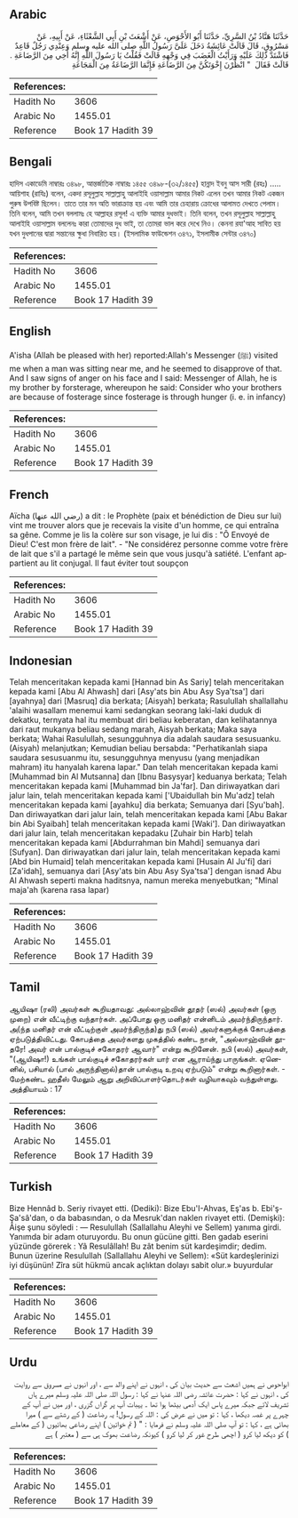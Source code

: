 ## Arabic


<div dir="rtl" lang="ar" style={{fontSize:'larger',backgroundColor:'#f8f9fa',padding:20}}>
حَدَّثَنَا هَنَّادُ بْنُ السَّرِيِّ، حَدَّثَنَا أَبُو الأَحْوَصِ، عَنْ أَشْعَثَ بْنِ أَبِي الشَّعْثَاءِ، عَنْ أَبِيهِ، عَنْ مَسْرُوقٍ، قَالَ قَالَتْ عَائِشَةُ دَخَلَ عَلَىَّ رَسُولُ اللَّهِ صلى الله عليه وسلم وَعِنْدِي رَجُلٌ قَاعِدٌ فَاشْتَدَّ ذَلِكَ عَلَيْهِ وَرَأَيْتُ الْغَضَبَ فِي وَجْهِهِ قَالَتْ فَقُلْتُ يَا رَسُولَ اللَّهِ إِنَّهُ أَخِي مِنَ الرَّضَاعَةِ ‏.‏ قَالَتْ فَقَالَ ‏ "‏ انْظُرْنَ إِخْوَتَكُنَّ مِنَ الرَّضَاعَةِ فَإِنَّمَا الرَّضَاعَةُ مِنَ الْمَجَاعَةِ‏
</div>
<div style={{backgroundColor:'#f8f9fa',padding:20, marginBottom: 10}}><table> <thead> <tr> <th>References:</th> <th></th> </tr> </thead> <tbody><tr><td>Hadith No</td><td>3606</td></tr><tr><td>Arabic No</td><td>1455.01</td></tr><tr><td>Reference</td><td>Book 17 Hadith 39</td></tr></tbody></table></div>

## Bengali


<div dir="ltr" lang="bn" style={{fontSize:'larger',backgroundColor:'#f8f9fa',padding:20}}>
হাদিস একাডেমি নাম্বারঃ ৩৪৯৮, আন্তর্জাতিক নাম্বারঃ ১৪৫৫ ৩৪৯৮-(৩২/১৪৫৫) হান্নাদ ইবনু আস সারী (রহঃ) ..... আয়িশাহ (রাযিঃ) বলেন, একদা রসূলুল্লাহ সাল্লাল্লাহু আলাইহি ওয়াসাল্লাম আমার নিকট এলেন তখন আমার নিকট একজন পুরুষ উপবিষ্ট ছিলেন। তাতে তার মন অতি ভারাক্রান্ত হয় এবং আমি তার চেহারায় ক্রোধের আলামত দেখতে পেলাম। তিনি বলেন, আমি তখন বললামঃ হে আল্লাহর রসূল! এ ব্যক্তি আমার দুধভাই। তিনি বলেন, তখন রসূলুল্লাহ সাল্লাল্লাহু আলাইহি ওয়াসাল্লাম বললেনঃ কারা তোমাদের দুধ ভাই, তা তোমরা ভাল করে দেখে নিও। কেননা রযা'আহ সাবিত হয় যখন দুধপানের দ্বারা সন্তানের ক্ষুধা নিবারিত হয়। (ইসলামিক ফাউন্ডেশন ৩৪৭১, ইসলামীক সেন্টার ৩৪৭০)
</div>
<div style={{backgroundColor:'#f8f9fa',padding:20, marginBottom: 10}}><table> <thead> <tr> <th>References:</th> <th></th> </tr> </thead> <tbody><tr><td>Hadith No</td><td>3606</td></tr><tr><td>Arabic No</td><td>1455.01</td></tr><tr><td>Reference</td><td>Book 17 Hadith 39</td></tr></tbody></table></div>

## English


<div dir="ltr" lang="en" style={{fontSize:'larger',backgroundColor:'#f8f9fa',padding:20}}>
A'isha (Allah be pleased with her) reported:Allah's Messenger (ﷺ) visited me when a man was sitting near me, and he seemed to disapprove of that. And I saw signs of anger on his face and I said: Messenger of Allah, he is my brother by forsterage, whereupon he said: Consider who your brothers are because of fosterage since fosterage is through hunger (i. e. in infancy)
</div>
<div style={{backgroundColor:'#f8f9fa',padding:20, marginBottom: 10}}><table> <thead> <tr> <th>References:</th> <th></th> </tr> </thead> <tbody><tr><td>Hadith No</td><td>3606</td></tr><tr><td>Arabic No</td><td>1455.01</td></tr><tr><td>Reference</td><td>Book 17 Hadith 39</td></tr></tbody></table></div>

## French


<div dir="ltr" lang="fr" style={{fontSize:'larger',backgroundColor:'#f8f9fa',padding:20}}>
Aïcha (رضي الله عنها) a dit : le Prophète (paix et bénédiction de Dieu sur lui) vint me trouver alors que je recevais la visite d'un homme, ce qui entraîna sa gêne. Comme je lis la colère sur son visage, je lui dis : "Ô Envoyé de Dieu! C'est mon frère de lait". - "Ne considérez personne comme votre frère de lait que s'il a partagé le même sein que vous jusqu'à satiété. L'enfant appartient au lit conjugal. Il faut éviter tout soupçon
</div>
<div style={{backgroundColor:'#f8f9fa',padding:20, marginBottom: 10}}><table> <thead> <tr> <th>References:</th> <th></th> </tr> </thead> <tbody><tr><td>Hadith No</td><td>3606</td></tr><tr><td>Arabic No</td><td>1455.01</td></tr><tr><td>Reference</td><td>Book 17 Hadith 39</td></tr></tbody></table></div>

## Indonesian


<div dir="ltr" lang="id" style={{fontSize:'larger',backgroundColor:'#f8f9fa',padding:20}}>
Telah menceritakan kepada kami [Hannad bin As Sariy] telah menceritakan kepada kami [Abu Al Ahwash] dari [Asy'ats bin Abu Asy Sya'tsa'] dari [ayahnya] dari [Masruq] dia berkata; [Aisyah] berkata; Rasulullah shallallahu 'alaihi wasallam menemui kami sedangkan seorang laki-laki duduk di dekatku, ternyata hal itu membuat diri beliau keberatan, dan kelihatannya dari raut mukanya beliau sedang marah, Aisyah berkata; Maka saya berkata; Wahai Rasulullah, sesungguhnya dia adalah saudara sesusuanku. (Aisyah) melanjutkan; Kemudian beliau bersabda: "Perhatikanlah siapa saudara sesusuanmu itu, sesungguhnya menyusu (yang menjadikan mahram) itu hanyalah karena lapar." Dan telah menceritakan kepada kami [Muhammad bin Al Mutsanna] dan [Ibnu Basysyar] keduanya berkata; Telah menceritakan kepada kami [Muhammad bin Ja'far]. Dan diriwayatkan dari jalur lain, telah menceritakan kepada kami ['Ubaidullah bin Mu'adz] telah menceritakan kepada kami [ayahku] dia berkata; Semuanya dari [Syu'bah]. Dan diriwayatkan dari jalur lain, telah menceritakan kepada kami [Abu Bakar bin Abi Syaibah] telah menceritakan kepada kami [Waki']. Dan diriwayatkan dari jalur lain, telah menceritakan kepadaku [Zuhair bin Harb] telah menceritakan kepada kami [Abdurrahman bin Mahdi] semuanya dari [Sufyan]. Dan diriwayatkan dari jalur lain, telah menceritakan kepada kami [Abd bin Humaid] telah menceritakan kepada kami [Husain Al Ju'fi] dari [Za'idah], semuanya dari [Asy'ats bin Abu Asy Sya'tsa'] dengan isnad Abu Al Ahwash seperti makna haditsnya, namun mereka menyebutkan; "Minal maja'ah (karena rasa lapar)
</div>
<div style={{backgroundColor:'#f8f9fa',padding:20, marginBottom: 10}}><table> <thead> <tr> <th>References:</th> <th></th> </tr> </thead> <tbody><tr><td>Hadith No</td><td>3606</td></tr><tr><td>Arabic No</td><td>1455.01</td></tr><tr><td>Reference</td><td>Book 17 Hadith 39</td></tr></tbody></table></div>

## Tamil


<div dir="ltr" lang="ta" style={{fontSize:'larger',backgroundColor:'#f8f9fa',padding:20}}>
ஆயிஷா (ரலி) அவர்கள் கூறியதாவது: அல்லாஹ்வின் தூதர் (ஸல்) அவர்கள் (ஒரு முறை) என் வீட்டிற்கு வந்தார்கள். அப்போது ஒரு மனிதர் என்னிடம் அமர்ந்திருந்தார். அ(ந்த மனிதர் என் வீட்டிற்குள் அமர்ந்திருந்த)து நபி (ஸல்) அவர்களுக்குக் கோபத்தை ஏற்படுத்திவிட்டது. கோபத்தை அவர்களது முகத்தில் கண்ட நான், "அல்லாஹ்வின் தூதரே! அவர் என் பால்குடிச் சகோதரர் ஆவார்" என்று கூறினேன். நபி (ஸல்) அவர்கள், "(ஆயிஷா!) உங்கள் பால்குடிச் சகோதரர்கள் யார் என ஆராய்ந்து பாருங்கள். ஏனெனில், பசியால் (பால் அருந்தினால்)தான் பால்குடி உறவு ஏற்படும்" என்று கூறினார்கள். - மேற்கண்ட ஹதீஸ் மேலும் ஆறு அறிவிப்பாளர்தொடர்கள் வழியாகவும் வந்துள்ளது. அத்தியாயம் : 17
</div>
<div style={{backgroundColor:'#f8f9fa',padding:20, marginBottom: 10}}><table> <thead> <tr> <th>References:</th> <th></th> </tr> </thead> <tbody><tr><td>Hadith No</td><td>3606</td></tr><tr><td>Arabic No</td><td>1455.01</td></tr><tr><td>Reference</td><td>Book 17 Hadith 39</td></tr></tbody></table></div>

## Turkish


<div dir="ltr" lang="tr" style={{fontSize:'larger',backgroundColor:'#f8f9fa',padding:20}}>
Bize Hennâd b. Seriy rivayet etti. (Dediki): Bize Ebu'I-Ahvas, Eş'as b. Ebi'ş-Şa'sâ'dan, o da babasından, o da Mesruk'dan naklen rivayet etti. (Demişki): Âişe şunu söyledi : — Resulullah (Sallallahu Aleyhi ve Sellem) yanıma girdi. Yanımda bir adam oturuyordu. Bu onun gücüne gitti. Ben gadab eserini yüzünde görerek : Yâ Resulâllah! Bu zât benim süt kardeşimdir; dedim. Bunun üzerine Resulullah (Sallallahu Aleyhi ve Sellem): «Süt kardeşlerinizi iyi düşünün! Zîra süt hükmü ancak açlıktan dolayı sabit olur.» buyurdular
</div>
<div style={{backgroundColor:'#f8f9fa',padding:20, marginBottom: 10}}><table> <thead> <tr> <th>References:</th> <th></th> </tr> </thead> <tbody><tr><td>Hadith No</td><td>3606</td></tr><tr><td>Arabic No</td><td>1455.01</td></tr><tr><td>Reference</td><td>Book 17 Hadith 39</td></tr></tbody></table></div>

## Urdu


<div dir="rtl" lang="ur" style={{fontSize:'larger',backgroundColor:'#f8f9fa',padding:20}}>
ابواحوص نے ہمیں اشعث سے حدیث بیان کی ، انہوں نے اپنے والد سے ، اور انہوں نے مسروق سے روایت کی ، انہوں نے کہا : حضرت عائشہ رضی اللہ عنہا نے کہا : رسول اللہ صلی اللہ علیہ وسلم میرے ہاں تشریف لائے جبکہ میرے پاس ایک آدمی بیٹھا ہوا تھا ۔ یہبات آپ پر گراں گزری ، اور میں نے آپ کے چہرے پر غصہ دیکھا ، کہا : تو میں نے عرض کی : اللہ کے رسول! یہ رضاعت ( کے رشتے سے ) میرا بھائی ہے ، کہا : تو آپ صلی اللہ علیہ وسلم نے فرمایا : " ( تم خواتین ) اپنے رضاعی بھائیوں ( کے معاملے ) کو دیکھ لیا کرو ( اچھی طرح غور کر لیا کرو ) کیونکہ رضاعت بھوک ہی سے ( معتبر ) ہے
</div>
<div style={{backgroundColor:'#f8f9fa',padding:20, marginBottom: 10}}><table> <thead> <tr> <th>References:</th> <th></th> </tr> </thead> <tbody><tr><td>Hadith No</td><td>3606</td></tr><tr><td>Arabic No</td><td>1455.01</td></tr><tr><td>Reference</td><td>Book 17 Hadith 39</td></tr></tbody></table></div>